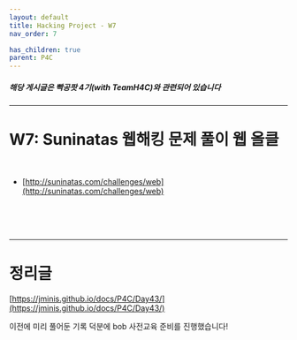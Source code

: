 ```yaml
---
layout: default
title: Hacking Project - W7
nav_order: 7

has_children: true
parent: P4C
---
```


##### 해당 게시글은 빡공팟 4기(with TeamH4C)와 관련되어 있습니다
-----

# W7: Suninatas 웹해킹 문제 풀이 웹 올클

<br>

- [http://suninatas.com/challenges/web](http://suninatas.com/challenges/web)

<br>
<br>
<br>

-----

# 정리글

[https://jminis.github.io/docs/P4C/Day43/](https://jminis.github.io/docs/P4C/Day43/)

이전에 미리 풀어둔 기록 덕분에 bob 사전교육 준비를 진행했습니다!
